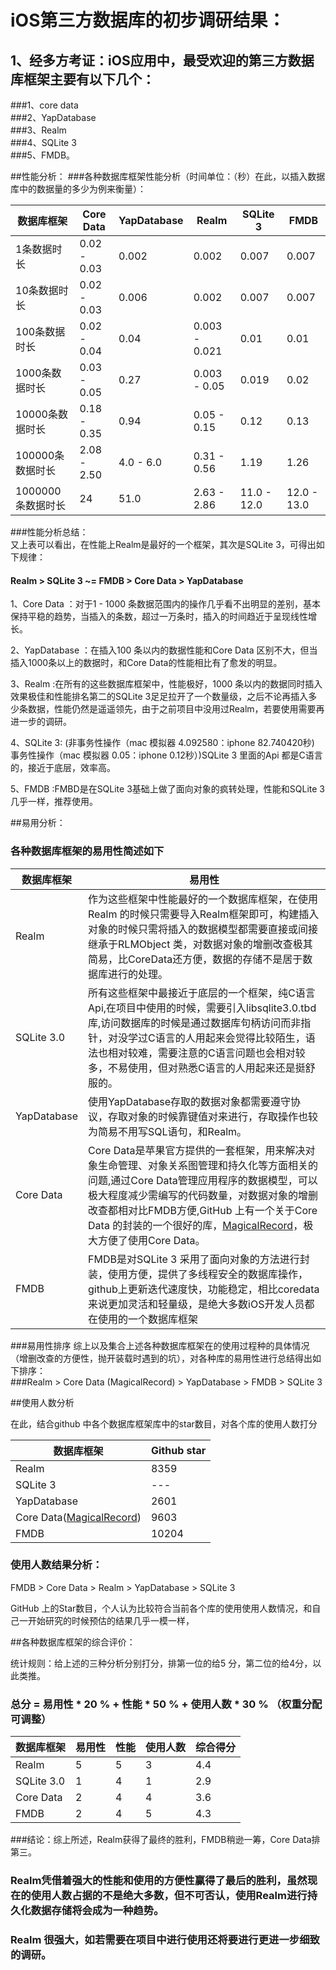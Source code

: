 # iOS第三方数据库的初步调研结果：

## 1、经多方考证：iOS应用中，最受欢迎的第三方数据库框架主要有以下几个：  

###1、core data    
###2、YapDatabase    
###3、Realm    
###4、SQLite 3    
###5、FMDB。 


##性能分析：
###各种数据库框架性能分析（时间单位：（秒）在此，以插入数据库中的数据量的多少为例来衡量）：    

| 数据库框架 |Core Data|YapDatabase|Realm|SQLite 3|FMDB|
|---|---|---|---|---|---|
|1条数据时长|0.02 - 0.03|0.002|0.002| 0.007|0.007
|10条数据时长|0.02 - 0.03|0.006|0.002| 0.007| 0.007 |
|100条数据时长|0.02 - 0.04|0.04|0.003 - 0.021|0.01|0.01
|1000条数据时长|0.03 - 0.05|0.27|0.003 - 0.05|0.019|0.02|
|10000条数据时长|0.18 - 0.35|0.94|0.05 - 0.15| 0.12|0.13
|100000条数据时长|2.08 - 2.50 |4.0 - 6.0|0.31 - 0.56 |1.19|1.26|
|1000000条数据时长|24|51.0|2.63 - 2.86|11.0 - 12.0|12.0 - 13.0|


###性能分析总结：    
又上表可以看出，在性能上Realm是最好的一个框架，其次是SQLite 3，可得出如下规律：

#### Realm > SQLite 3 ~= FMDB > Core Data > YapDatabase    


1、Core Data ：对于1 - 1000 条数据范围内的操作几乎看不出明显的差别，基本保持平稳的趋势，当插入的条数，超过一万条时，插入的时间趋近于呈现线性增长。    

2、YapDatabase ：在插入100 条以内的数据性能和Core Data 区别不大，但当插入1000条以上的数据时，和Core Data的性能相比有了愈发的明显。    

3、Realm :在所有的这些数据库框架中，性能极好，1000 条以内的数据同时插入效果极佳和性能排名第二的SQLite 3足足拉开了一个数量级，之后不论再插入多少条数据，性能仍然是遥遥领先，由于之前项目中没用过Realm，若要使用需要再进一步的调研。    

4、SQLite 3:    (非事务性操作（mac 模拟器 4.092580：iphone 82.740420秒)    事务性操作（mac 模拟器 0.05：iphone 0.12秒）)SQLite 3 里面的Api 都是C语言的，接近于底层，效率高。

5、FMDB :FMBD是在SQLite 3基础上做了面向对象的疯转处理，性能和SQLite 3几乎一样，推荐使用。    



##易用分析：

### 各种数据库框架的易用性简述如下
| 数据库框架 | 易用性 |
|---|---|
|Realm|作为这些框架中性能最好的一个数据库框架，在使用Realm 的时候只需要导入Realm框架即可，构建插入对象的时候只需将插入的数据模型都需要直接或间接继承于RLMObject 类，对数据对象的增删改查极其简易，比CoreData还方便，数据的存储不是居于数据库进行的处理。
|SQLite 3.0|所有这些框架中最接近于底层的一个框架，纯C语言Api,在项目中使用的时候，需要引入libsqlite3.0.tbd库,访问数据库的时候是通过数据库句柄访问而非指针，对没学过C语言的人用起来会觉得比较陌生，语法也相对较难，需要注意的C语言问题也会相对较多，不易使用，但对熟悉C语言的人用起来还是挺舒服的。 |
|YapDatabase|使用YapDatabase存取的数据对象都需要遵守<NSCoding>协议，存取对象的时候靠键值对来进行，存取操作也较为简易不用写SQL语句，和Realm。
|Core Data|Core Data是苹果官方提供的一套框架，用来解决对象生命管理、对象关系图管理和持久化等方面相关的问题,通过Core Data管理应用程序的数据模型，可以极大程度减少需编写的代码数量，对数据对象的增删改查都相对比FMDB方便,GitHub 上有一个关于Core Data 的封装的一个很好的库，[MagicalRecord](https://github.com/magicalpanda/MagicalRecord)，极大方便了使用Core Data。
| FMDB |FMDB是对SQLite 3 采用了面向对象的方法进行封装，使用方便，提供了多线程安全的数据库操作，github上更新迭代速度快，功能稳定，相比coredata来说更加灵活和轻量级，是绝大多数iOS开发人员都在使用的一个数据库框架|


###易用性排序
综上以及集合上述各种数据库框架在的使用过程种的具体情况（增删改查的方便性，抛开装载时遇到的坑），对各种库的易用性进行总结得出如下排序：    
###Realm > Core Data (MagicalRecord) > YapDatabase  > FMDB  > SQLite 3    


##使用人数分析

在此，结合github 中各个数据库框架库中的star数目，对各个库的使用人数打分

| 数据库框架 | Github star |
|---|---|
|Realm|8359
|SQLite 3| --- |
|YapDatabase|2601
|Core Data([MagicalRecord](https://github.com/magicalpanda/MagicalRecord))|9603|
| FMDB | 10204 |


### 使用人数结果分析：

FMDB > Core Data > Realm > YapDatabase > SQLite 3    


GitHub 上的Star数目，个人认为比较符合当前各个库的使用使用人数情况，和自己一开始研究的时候预估的结果几乎一模一样，


##各种数据库框架的综合评价：

统计规则：给上述的三种分析分别打分，排第一位的给5 分，第二位的给4分，以此类推。

### 总分 = 易用性 * 20 % + 性能 * 50 % + 使用人数 * 30 % （权重分配可调整）



| 数据库框架 | 易用性 |性能|使用人数| 综合得分|
|---|---|---|---|---|
|Realm|5|5|3|4.4|
|SQLite 3.0|1|4|1|2.9|
|Core Data|2|4|4|3.6
| FMDB |2|4|5|4.3


###结论：综上所述，Realm获得了最终的胜利，FMDB稍逊一筹，Core Data排第三。
### Realm凭借着强大的性能和使用的方便性赢得了最后的胜利，虽然现在的使用人数占据的不是绝大多数，但不可否认，使用Realm进行持久化数据存储将会成为一种趋势。
### Realm 很强大，如若需要在项目中进行使用还将要进行更进一步细致的调研。
